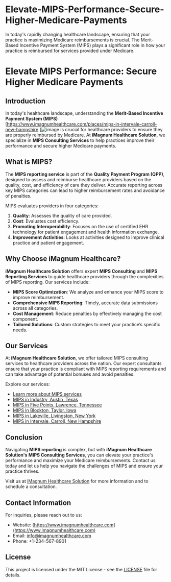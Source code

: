 # Elevate-MIPS-Performance-Secure-Higher-Medicare-Payments
In today's rapidly changing healthcare landscape, ensuring that your practice is maximizing Medicare reimbursements is crucial. The Merit-Based Incentive Payment System (MIPS) plays a significant role in how your practice is reimbursed for services provided under Medicare. 
# Elevate MIPS Performance: Secure Higher Medicare Payments

## Introduction
In today's healthcare landscape, understanding the **Merit-Based Incentive Payment System (MIPS)**[https://www.imagnumhealthcare.com/places/mips-in-intervale-carroll-new-hampshire
]![image](https://github.com/user-attachments/assets/f002b247-2e1f-4f00-9895-c6ab196c22cb)
 is crucial for healthcare providers to ensure they are properly reimbursed by Medicare. At **iMagnum Healthcare Solution**, we specialize in **MIPS Consulting Services** to help practices improve their performance and secure higher Medicare payments.

## What is MIPS?
The **MIPS reporting service** is part of the **Quality Payment Program (QPP)**, designed to assess and reimburse healthcare providers based on the quality, cost, and efficiency of care they deliver. Accurate reporting across key MIPS categories can lead to higher reimbursement rates and avoidance of penalties.

MIPS evaluates providers in four categories:
1. **Quality**: Assesses the quality of care provided.
2. **Cost**: Evaluates cost efficiency.
3. **Promoting Interoperability**: Focuses on the use of certified EHR technology for patient engagement and health information exchange.
4. **Improvement Activities**: Looks at activities designed to improve clinical practice and patient engagement.

## Why Choose iMagnum Healthcare?
**iMagnum Healthcare Solution** offers expert **MIPS Consulting** and **MIPS Reporting Services** to guide healthcare providers through the complexities of MIPS reporting. Our services include:
- **MIPS Score Optimization**: We analyze and enhance your MIPS score to improve reimbursement.
- **Comprehensive MIPS Reporting**: Timely, accurate data submissions across all categories.
- **Cost Management**: Reduce penalties by effectively managing the cost component.
- **Tailored Solutions**: Custom strategies to meet your practice’s specific needs.

## Our Services
At **iMagnum Healthcare Solution**, we offer tailored MIPS consulting services to healthcare providers across the nation. Our expert consultants ensure that your practice is compliant with MIPS reporting requirements and can take advantage of potential bonuses and avoid penalties.

Explore our services:
- [Learn more about MIPS services](https://www.imagnumhealthcare.com/services/mips)
- [MIPS in Industry, Austin, Texas](https://www.imagnumhealthcare.com/places/mips-in-industry-austin-texas)
- [MIPS in Five Points, Lawrence, Tennessee](https://www.imagnumhealthcare.com/places/mips-in-five-points-lawrence-tennessee)
- [MIPS in Blockton, Taylor, Iowa](https://www.imagnumhealthcare.com/places/mips-in-blockton-taylor-iowa)
- [MIPS in Lakeville, Livingston, New York](https://www.imagnumhealthcare.com/places/mips-in-lakeville-livingston-new-york)
- [MIPS in Intervale, Carroll, New Hampshire](https://www.imagnumhealthcare.com/places/mips-in-intervale-carroll-new-hampshire)

## Conclusion
Navigating **MIPS reporting** is complex, but with **iMagnum Healthcare Solution's** **MIPS Consulting Services**, you can elevate your practice's performance and maximize your Medicare reimbursements. Contact us today and let us help you navigate the challenges of MIPS and ensure your practice thrives.

Visit us at [iMagnum Healthcare Solution](https://www.imagnumhealthcare.com/) for more information and to schedule a consultation.

## Contact Information
For inquiries, please reach out to us:
- Website: [https://www.imagnumhealthcare.com](https://www.imagnumhealthcare.com)
- Email: info@imagnumhealthcare.com
- Phone: +1-234-567-8901

## License
This project is licensed under the MIT License - see the [LICENSE](LICENSE) file for details.
